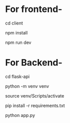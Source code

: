 # For frontend-
cd client

npm install

npm run dev

# For Backend-
cd flask-api

python -m venv venv

source venv/Scripts/activate

pip install -r requirements.txt

python app.py